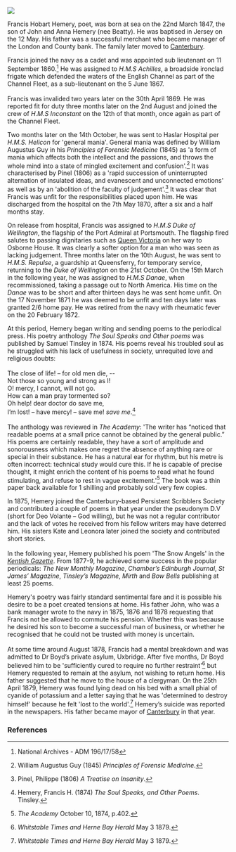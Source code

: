 <a href="https://juncture-digital.org"><img src="https://juncture-digital.org/images/ve-button.png"></a>
<param ve-config title="Francis Hobart Hemery (1847-1879)" author="Michelle Crowther" layout="vtl" banner="https://upload.wikimedia.org/wikipedia/commons/b/b7/Ship_rigged_ironclad_%28HMS_Achilles_in_port%29_%28cropped%29_RMG_PW8172.jpg">

Francis Hobart Hemery, poet, was born at sea on the 22nd March 1847, the son of John and Anna Hemery (nee Beatty). He was baptised in Jersey on the 12 May. His father was a successful merchant who became manager of the London and County bank. The family later moved to [Canterbury](/19c/19c-canterbury).
<param ve-image url="https://stor.artstor.org/stor/4299961a-be83-4924-adc5-ffdf01917220" label="11, The Parade, Canterbury, home of the Hemery family" attribution="Michelle Crowther">

Francis joined the navy as a cadet and was appointed sub lieutenant on 11 September 1860.[^ref1] He was assigned to _H.M.S Achilles_, a broadside ironclad frigate which defended the waters of the English Channel as part of the Channel Fleet, as a sub-lieutenant on the 5 June 1867.  
<br>
Francis was invalided two years later on the 30th April 1869.  He was reported fit for duty three months later on the 2nd August and joined the crew of _H.M.S Inconstant_ on the 12th of that month, once again as part of the Channel Fleet.
<param ve-image url="https://upload.wikimedia.org/wikipedia/commons/b/b7/Ship_rigged_ironclad_%28HMS_Achilles_in_port%29_%28cropped%29_RMG_PW8172.jpg" label="Ship rigged ironclad H.M.S Achilles in port" attribution="Woolley, C E A,Greenwich Maritime Museum via Wikimedia Commons" license=" CC BY-SA 4.0">

Two months later on the 14th October, he was sent to Haslar Hospital per _H.M.S. Helicon_ for 'general mania'. General mania was defined by William Augustus Guy in his _Principles of Forensic Medicine_ (1845) as 'a form of mania which affects both the intellect and the passions, and throws the whole mind into a state of mingled excitement and confusion'.[^ref2] It was characterised by Pinel (1806) as a 'rapid succession of uninterrupted alternation of insulated ideas, and evanescent and unconnected emotions' as well as by an 'abolition of the faculty of judgement'.[^ref3] It was clear that Francis was unfit for the responsibilities placed upon him. He was discharged from the hospital on the 7th May 1870, after a six and a half months stay.
<param ve-image url="https://iiif.wellcomecollection.org/image/L0016100/full/full/0/default.jpg" label=" Traité médico-philosophique sur l'aliénation mentale, ou la manie" attribution="Philippe Pinel. Wellcome Collection">

On release from hospital, Francis was assigned to _H.M.S Duke of Wellington_, the flagship of the Port Admiral at Portsmouth. The flagship fired salutes to passing dignitaries such as [Queen Victoria](/19c/19c-victoria-biography) on her way to Osborne House. It was clearly a softer option for a man who was seen as lacking judgement.  Three months later on the 10th August, he was sent to _H.M.S. Repulse_, a guardship at Queensferry, for temporary service, returning to the _Duke of Wellington_ on the 21st October. On the 15th March in the following year, he was assigned to _H.M.S Danae_, when recommissioned, taking a passage out to North America.  His time on the _Danae_ was to be short and after thirteen days he was sent home unfit. On the 17 November 1871 he was deemed to be unfit and ten days later was granted 2/6 home pay. He was retired from the navy with rheumatic fever on the 20 February 1872. 
<param ve-image url="https://upload.wikimedia.org/wikipedia/commons/b/b1/HMS_Duke_of_Wellington_RMG_PU6198.tiff" label="H.M.S. Duke of Wellington, 1872" attribution="Griffin and Co, Public domain, via Wikimedia Commons">

At this period, Hemery began writing and sending poems to the periodical press. His poetry anthology _The Soul Speaks and Other poems_ was published by Samuel Tinsley in 1874. His poems reveal his troubled soul as he struggled with his lack of usefulness in society, unrequited love and religious doubts: 
<br><br>
The close of life! – for old men die, --    
Not those so young and strong as I!   
O! mercy, I cannot, will not go.   
How can a man pray tormented so?   
Oh help! dear doctor do save me,   
I’m lost! – have mercy! – save me! _save me_.[^ref4]
<br><br>
The anthology was reviewed in _The Academy_: 'The writer has “noticed that readable poems at a small price cannot be obtained by the general public.” His poems are certainly readable, they have a sort of amplitude and sonorousness which makes one regret the absence of anything rare or special in their substance. He has a natural ear for rhythm, but his metre is often incorrect: technical study would cure this. If he is capable of precise thought, it might enrich the content of his poems to read what he found stimulating, and refuse to rest in vague excitement.'[^ref5] The book was a thin paper back available for 1 shilling and probably sold very few copies.
<param ve-image url="https://upload.wikimedia.org/wikipedia/commons/8/85/Carl_Spitzweg_-_Der_arme_Poet_%28Neue_Pinakothek%29.jpg" label="Der arme Poet -  the poor poet" attribution="Carl Spitzweg, Schack Collection, Public domain, via Wikimedia Commons">

In 1875, Hemery joined the Canterbury-based Persistent Scribblers Society and contributed a couple of poems in that year under the pseudonym D.V (short for Deo Volante – God willing), but he was not a regular contributor and the lack of votes he received from his fellow writers may have deterred him. His sisters Kate and Leonora later joined the society and contributed short stories.  
<br>
In the following year, Hemery published his poem 'The Snow Angels' in the [_Kentish Gazette_](/18c/18c-kentish-gazette).  From 1877-9, he achieved some success in the popular periodicals: _The New Monthly Magazine_, _Chamber’s Edinburgh Journal_, _St James’ Magazine_, _Tinsley’s Magazine_, _Mirth_ and _Bow Bells_ publishing at least 25 poems. 
<param ve-image url="https://stor.artstor.org/stor/3cb447d3-c9cf-47a9-aac5-f019f2f745aa" label="Dane John Gardens, Canterbury" attribution="Kent Maps Online">

Hemery's poetry was fairly standard sentimental fare and it is possible his desire to be a poet created tensions at home. His father John, who was a bank manager wrote to the navy in 1875, 1876 and 1878 requesting that Francis not be allowed to commute his pension. Whether this was because he desired his son to become a successful man of business, or whether he recognised that he could not be trusted with money is uncertain.
<br><br>
At some time around August 1878, Francis had a mental breakdown and was admitted to Dr Boyd’s private asylum, Uxbridge. After five months, Dr Boyd believed him to be 'sufficiently cured to require no further restraint'[^ref6] but Hemery requested to remain at the asylum, not wishing to return home. His father suggested that he move to the house of a clergyman. On the 25th April 1879, Hemery was found lying dead on his bed with a small phial of cyanide of potassium and a letter saying that he was 'determined to destroy himself' because he felt 'lost to the world'.[^ref7]   Hemery’s suicide was reported in the newspapers. His father became mayor of [Canterbury](/19c/19c-canterbury) in that year.
<param ve-image url="https://upload.wikimedia.org/wikipedia/commons/4/4d/The_animals_and_man%3B_an_elementary_textbook_of_zoology_and_human_physiology_%281911%29_%2814784600372%29.jpg" label="The animals and man: an elementary textbook of zoology and human physiology, 1911" attribution="Internet Archive Book Images, No restrictions, via Wikimedia Commons">

### References

[^ref1]: National Archives - ADM 196/17/58
[^ref2]: William Augustus Guy (1845) _Principles of Forensic Medicine_.
[^ref3]: Pinel, Philippe (1806) _A Treatise on Insanity_.
[^ref4]: Hemery, Francis H. (1874) _The Soul Speaks, and Other Poems_. Tinsley.
[^ref5]: _The Academy_ October 10, 1874, p.402.
[^ref6]: _Whitstable Times and Herne Bay Herald_ May 3 1879.
[^ref7]: _Whitstable Times and Herne Bay Herald_ May 3 1879.

